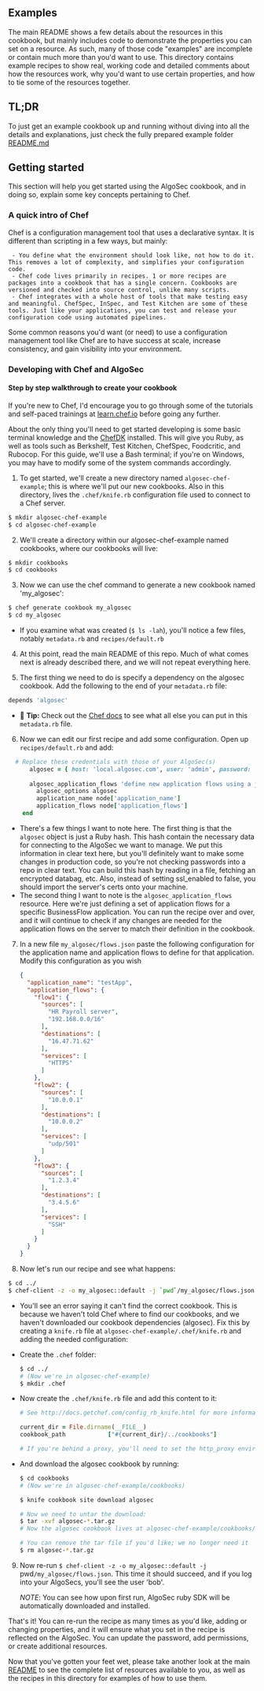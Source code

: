 ## Examples

The main README shows a few details about the resources in this cookbook, but mainly includes code to demonstrate the properties you can set on a resource.
As such, many of those code "examples" are incomplete or contain much more than you'd want to use.
This directory contains example recipes to show real, working code and detailed comments about how the resources work, why you'd want to use certain properties, and how to tie some of the resources together.


## TL;DR

To just get an example cookbook up and running without diving into all the details and explanations, just check the fully prepared example folder [README.md](algosec-chef-example/README.md)

## Getting started

This section will help you get started using the AlgoSec cookbook, and in doing so, explain some key concepts pertaining to Chef.


### A quick intro of Chef

Chef is a configuration management tool that uses a declarative syntax. It is different than scripting in a few ways, but mainly:

     - You define what the environment should look like, not how to do it. This removes a lot of complexity, and simplifies your configuration code.
     - Chef code lives primarily in recipes. 1 or more recipes are packages into a cookbook that has a single concern. Cookbooks are versioned and checked into source control, unlike many scripts.
     - Chef integrates with a whole host of tools that make testing easy and meaningful. ChefSpec, InSpec, and Test Kitchen are some of these tools. Just like your applications, you can test and release your configuration code using automated pipelines.

Some common reasons you'd want (or need) to use a configuration management tool like Chef are to have success at scale, increase consistency, and gain visibility into your environment.


### Developing with Chef and AlgoSec

#### Step by step walkthrough to create your cookbook

If you're new to Chef, I'd encourage you to go through some of the tutorials and self-paced trainings at [learn.chef.io](https://learn.chef.io) before going any further.

About the only thing you'll need to get started developing is some basic terminal knowledge and the [ChefDK](https://downloads.chef.io/chef-dk/) installed. This will give you Ruby, as well as tools such as Berkshelf, Test Kitchen, ChefSpec, Foodcritic, and Rubocop. For this guide, we'll use a Bash terminal; if you're on Windows, you may have to modify some of the system commands accordingly.

1. To get started, we'll create a new directory named `algosec-chef-example`; this is where we'll put our new cookbooks. Also in this directory, lives the `.chef/knife.rb` configuration file used to connect to a Chef server.

  ```bash
  $ mkdir algosec-chef-example
  $ cd algosec-chef-example
  ```
2. We'll create a directory within our algosec-chef-example named cookbooks, where our cookbooks will live:

  ```bash
  $ mkdir cookbooks
  $ cd cookbooks
  ```

3. Now we can use the chef command to generate a new cookbook named 'my_algosec':
  
  ```bash
  $ chef generate cookbook my_algosec
  $ cd my_algosec
  ```
  * If you examine what was created (`$ ls -lah`), you'll notice a few files, notably `metadata.rb` and `recipes/default.rb`

4. At this point, read the main README of this repo. Much of what comes next is already described there, and we will not repeat everything here.

5. The first thing we need to do is specify a dependency on the algosec cookbook. Add the following to the end of your `metadata.rb` file:
  ```ruby
  depends 'algosec'
  ```
  * :pushpin: **Tip:** Check out the [Chef docs](https://docs.chef.io/config_rb_metadata.html) to see what all else you can put in this `metadata.rb` file.

6. Now we can edit our first recipe and add some configuration. Open up `recipes/default.rb` and add:

  ```ruby
    # Replace these credentials with those of your AlgoSec(s)
        algosec = { host: 'local.algosec.com', user: 'admin', password: 'algosec', ssl_enabled: false }
    
        algosec_application_flows 'define new application flows using a json file' do
          algosec_options algosec
          application_name node['application_name']
          application_flows node['application_flows']
      end
  ```
  * There's a few things I want to note here. The first thing is that the `algosec` object is just a Ruby hash. This hash contain the necessary data for connecting to the AlgoSec we want to manage. We put this information in clear text here, but you'll definitely want to make some changes in production code, so you're not checking passwords into a repo in clear text. You can build this hash by reading in a file, fetching an encrypted databag, etc. Also, instead of setting ssl_enabled to false, you should import the server's certs onto your machine.
  * The second thing I want to note is the `algosec_application_flows` resource. Here we're just defining a set of application flows for a specific BusinessFlow application. You can run the recipe over and over, and it will continue to check if any changes are needed for the application flows on the server to match their definition in the cookbook. 

7. In a new file `my_algosec/flows.json` paste the following configuration for the application name and application flows to define for that application.
    Modify this configuration as you wish
    
    ```json
    {
      "application_name": "testApp",
      "application_flows": {
        "flow1": {
          "sources": [
            "HR Payroll server",
            "192.168.0.0/16"
          ],
          "destinations": [
            "16.47.71.62"
          ],
          "services": [
            "HTTPS"
          ]
        },
        "flow2": {
          "sources": [
            "10.0.0.1"
          ],
          "destinations": [
            "10.0.0.2"
          ],
          "services": [
            "udp/501"
          ]
        },
        "flow3": {
          "sources": [
            "1.2.3.4"
          ],
          "destinations": [
            "3.4.5.6"
          ],
          "services": [
            "SSH"
          ]
        }
      }
    }
    ```
8. Now let's run our recipe and see what happens:

  ```bash
  $ cd ../
  $ chef-client -z -o my_algosec::default -j `pwd`/my_algosec/flows.json
  ```

  * You'll see an error saying it can't find the correct cookbook. This is because we haven't told Chef where to find our cookbooks, and we haven't downloaded our cookbook dependencies (algosec). Fix this by creating a `knife.rb` file at `algosec-chef-example/.chef/knife.rb` and adding the needed configuration:
        
  * Create the `.chef` folder:
    ```bash
    $ cd ../
    # (Now we're in algosec-chef-example)
    $ mkdir .chef
    ```
    
  * Now create the `.chef/knife.rb` file and add this content to it:
  
    ```ruby
    # See http://docs.getchef.com/config_rb_knife.html for more information on knife configuration options

    current_dir = File.dirname(__FILE__)
    cookbook_path            ["#{current_dir}/../cookbooks"]

    # If you're behind a proxy, you'll need to set the http_proxy environment variable or set the http_proxy option here
    ```
        
  * And download the algosec cookbook by running:
  
    ```bash
    $ cd cookbooks
    # (Now we're in algosec-chef-example/cookbooks)
    
    $ knife cookbook site download algosec
    
    # Now we need to untar the download:
    $ tar -xvf algosec-*.tar.gz
    # Now the algosec cookbook lives at algosec-chef-example/cookbooks/algosec
    
    # You can remove the tar file if you'd like; we no longer need it
    $ rm algosec-*.tar.gz
    ```

9. Now re-run `$ chef-client -z -o my_algosec::default -j `pwd`/my_algosec/flows.json`. This time it should succeed, and if you log into your AlgoSecs, you'll see the user 'bob'.

    _NOTE_: You can see how upon first run, AlgoSec ruby SDK will be automatically downloaded and installed.

That's it! You can re-run the recipe as many times as you'd like, adding or changing properties, and it will ensure what you set in the recipe is reflected on the AlgoSec.
You can update the password, add permissions, or create additional resources.

Now that you've gotten your feet wet, please take another look at the main [README](../README.md) to see the complete list of resources available to you, as well as the recipes in this directory for examples of how to use them.
